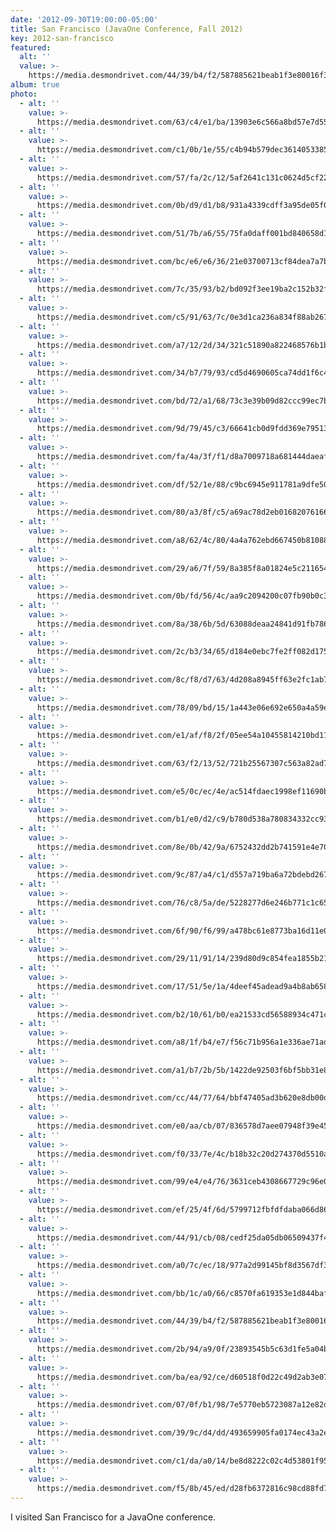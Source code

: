 ```yaml
---
date: '2012-09-30T19:00:00-05:00'
title: San Francisco (JavaOne Conference, Fall 2012)
key: 2012-san-francisco
featured:
  alt: ''
  value: >-
    https://media.desmondrivet.com/44/39/b4/f2/587885621beab1f3e80016f399ee0fef0ff1ad5ea593f9a8ff9eadc3.jpg
album: true
photo:
  - alt: ''
    value: >-
      https://media.desmondrivet.com/63/c4/e1/ba/13903e6c566a8bd57e7d55319e341e3637fac0581f07fb86c100c94e.jpg
  - alt: ''
    value: >-
      https://media.desmondrivet.com/c1/0b/1e/55/c4b94b579dec3614053385707e213d7585d26194e4751df2fc7060a4.jpg
  - alt: ''
    value: >-
      https://media.desmondrivet.com/57/fa/2c/12/5af2641c131c0624d5cf22695b4d7292bb1e7f74ffac6bac54942dd7.jpg
  - alt: ''
    value: >-
      https://media.desmondrivet.com/0b/d9/d1/b8/931a4339cdff3a95de05f0119e9adbcca64fafa7885ceaf280e1fa2a.jpg
  - alt: ''
    value: >-
      https://media.desmondrivet.com/51/7b/a6/55/75fa0daff001bd840658d19d60a6e82306e0138ecbc5f21eaf92b17a.jpg
  - alt: ''
    value: >-
      https://media.desmondrivet.com/bc/e6/e6/36/21e03700713cf84dea7a7b3647e74b1d6a02266904198633bdc370af.jpg
  - alt: ''
    value: >-
      https://media.desmondrivet.com/7c/35/93/b2/bd092f3ee19ba2c152b32fec1df30db40d231eb14a7276836ae3e399.jpg
  - alt: ''
    value: >-
      https://media.desmondrivet.com/c5/91/63/7c/0e3d1ca236a834f88ab2676732d2b724e7a77ef1baacc8353df3da33.jpg
  - alt: ''
    value: >-
      https://media.desmondrivet.com/a7/12/2d/34/321c51890a822468576b1b7f669671184298e72d68cff2d5912a2247.jpg
  - alt: ''
    value: >-
      https://media.desmondrivet.com/34/b7/79/93/cd5d4690605ca74dd1f6c412ef6e4b7bb5686ae9bb28eff8b0951193.jpg
  - alt: ''
    value: >-
      https://media.desmondrivet.com/bd/72/a1/68/73c3e39b09d82ccc99ec7b810aa4f4f513b24a2f473f176871a48924.jpg
  - alt: ''
    value: >-
      https://media.desmondrivet.com/9d/79/45/c3/66641cb0d9fdd369e7951376bbd44f90f4aa547bad056efa0b17057f.jpg
  - alt: ''
    value: >-
      https://media.desmondrivet.com/fa/4a/3f/f1/d8a7009718a681444daeaf899722777a897ebdd8aecf7ebcf0dd53e8.jpg
  - alt: ''
    value: >-
      https://media.desmondrivet.com/df/52/1e/88/c9bc6945e911781a9dfe5084088d8cd56105886a96a25605cba8d05a.jpg
  - alt: ''
    value: >-
      https://media.desmondrivet.com/80/a3/8f/c5/a69ac78d2eb01682076166d5dbcbc11c1249bf14bf28fe71c7ef6bd0.jpg
  - alt: ''
    value: >-
      https://media.desmondrivet.com/a8/62/4c/80/4a4a762ebd667450b810886e0bdaff2534c986eb7519707dc1dd1b6f.jpg
  - alt: ''
    value: >-
      https://media.desmondrivet.com/29/a6/7f/59/8a385f8a01824e5c2116540e3ecb28d613a348a2ffbf72bb4538a00d.jpg
  - alt: ''
    value: >-
      https://media.desmondrivet.com/0b/fd/56/4c/aa9c2094200c07fb90b0c3ba92501af17dbc6d8d04a26038a8f16e6a.jpg
  - alt: ''
    value: >-
      https://media.desmondrivet.com/8a/38/6b/5d/63088deaa24841d91fb786020064a1e7f1cf182a5e94fdc141df5cdb.jpg
  - alt: ''
    value: >-
      https://media.desmondrivet.com/2c/b3/34/65/d184e0ebc7fe2ff082d1755c66bdd8c1758031f7cc44871bce32f6e7.jpg
  - alt: ''
    value: >-
      https://media.desmondrivet.com/8c/f8/d7/63/4d208a8945ff63e2fc1ab7a8a5cf366d7819629164e43e94592cd4f5.jpg
  - alt: ''
    value: >-
      https://media.desmondrivet.com/78/09/bd/15/1a443e06e692e650a4a59ec78cccccf572fd7b652e6fa27ff03a0232.jpg
  - alt: ''
    value: >-
      https://media.desmondrivet.com/e1/af/f8/2f/05ee54a10455814210bd11caf6a704400a38e9cc5d092389e49f36f6.jpg
  - alt: ''
    value: >-
      https://media.desmondrivet.com/63/f2/13/52/721b25567307c563a82ad7691f26b2aac196a400457c9db68c6a96f9.jpg
  - alt: ''
    value: >-
      https://media.desmondrivet.com/e5/0c/ec/4e/ac514fdaec1998ef11690be84aa43736d2b0c6933bb7b4e3e1358be6.jpg
  - alt: ''
    value: >-
      https://media.desmondrivet.com/b1/e0/d2/c9/b780d538a780834332cc93eda14a3c9a9d50a608ac9b4ae4c01b63b9.jpg
  - alt: ''
    value: >-
      https://media.desmondrivet.com/8e/0b/42/9a/6752432dd2b741591e4e70635fa7dbdb65990ee8094af0723a93bbe9.jpg
  - alt: ''
    value: >-
      https://media.desmondrivet.com/9c/87/a4/c1/d557a719ba6a72bdebd267a4a9b48493f1119aaae38f992f15b0390f.jpg
  - alt: ''
    value: >-
      https://media.desmondrivet.com/76/c8/5a/de/5228277d6e246b771c1c657567010161480204a27f63fe22c9f9eae1.jpg
  - alt: ''
    value: >-
      https://media.desmondrivet.com/6f/90/f6/99/a478bc61e8773ba16d11e00f64af55487581c71d63052fe52d420a14.jpg
  - alt: ''
    value: >-
      https://media.desmondrivet.com/29/11/91/14/239d80d9c854fea1855b21baff75bd93f408b39228b366db521f581f.jpg
  - alt: ''
    value: >-
      https://media.desmondrivet.com/17/51/5e/1a/4deef45adead9a4b8ab6587998f19a2e27825d7697c2d87ead05bbd7.jpg
  - alt: ''
    value: >-
      https://media.desmondrivet.com/b2/10/61/b0/ea21533cd56588934c471cd52451ab48dfd3d8d7d894993204f4f7f2.jpg
  - alt: ''
    value: >-
      https://media.desmondrivet.com/a8/1f/b4/e7/f56c71b956a1e336ae71ade335461ebb666136c5a047fa53686d298a.jpg
  - alt: ''
    value: >-
      https://media.desmondrivet.com/a1/b7/2b/5b/1422de92503f6bf5bb31e831f0e26411694c5348ae9fda33fe3f4d11.jpg
  - alt: ''
    value: >-
      https://media.desmondrivet.com/cc/44/77/64/bbf47405ad3b620e8db00d768effbd291aff765079966c40a2bb483e.jpg
  - alt: ''
    value: >-
      https://media.desmondrivet.com/e0/aa/cb/07/836578d7aee07948f39e45734ebe2b067d9d974f3f9a71a941c6b9ba.jpg
  - alt: ''
    value: >-
      https://media.desmondrivet.com/f0/33/7e/4c/b18b32c20d274370d5510a68c3c9819c416e69898a743d574ba2de99.jpg
  - alt: ''
    value: >-
      https://media.desmondrivet.com/99/e4/e4/76/3631ceb4308667729c96e02c9d37b55798395fab6e461468361f787e.jpg
  - alt: ''
    value: >-
      https://media.desmondrivet.com/ef/25/4f/6d/5799712fbfdfdaba066d862c183f47e43256be2202c0e2410e0a25b1.jpg
  - alt: ''
    value: >-
      https://media.desmondrivet.com/44/91/cb/08/cedf25da05db06509437f464e3a56145fb069deb2b141865bf5999bf.jpg
  - alt: ''
    value: >-
      https://media.desmondrivet.com/a0/7c/ec/18/977a2d99145bf8d3567df394d827822807a7cb1e694ec9e6bb9a8ee2.jpg
  - alt: ''
    value: >-
      https://media.desmondrivet.com/bb/1c/a0/66/c8570fa619353e1d844bafc4f0ddc902d868f604adbbf9616c5461e2.jpg
  - alt: ''
    value: >-
      https://media.desmondrivet.com/44/39/b4/f2/587885621beab1f3e80016f399ee0fef0ff1ad5ea593f9a8ff9eadc3.jpg
  - alt: ''
    value: >-
      https://media.desmondrivet.com/2b/94/a9/0f/23893545b5c63d1fe5a04bedb7f48dec3b5846cc448e5b5e38e15d05.jpg
  - alt: ''
    value: >-
      https://media.desmondrivet.com/ba/ea/92/ce/d60518f0d22c49d2ab3e079826633f4874eb5d4bb34196130e69496b.jpg
  - alt: ''
    value: >-
      https://media.desmondrivet.com/07/0f/b1/98/7e5770eb5723087a12e82d7c3d8ca0d90a6f2fb25614ea07360c1933.jpg
  - alt: ''
    value: >-
      https://media.desmondrivet.com/39/9c/d4/dd/493659905fa0174ec43a2e7f148f152dc8fcca95a8733fb9591361ae.jpg
  - alt: ''
    value: >-
      https://media.desmondrivet.com/c1/da/a0/14/be8d8222c02c4d53801f95efe54d2e1eb0b95fbae732b36cbba299fb.jpg
  - alt: ''
    value: >-
      https://media.desmondrivet.com/f5/8b/45/ed/d28fb6372816c98cd88fd7e4da5c6b162b8afefbd102030b5f74dc59.jpg
---
```


I visited San Francisco for a JavaOne conference.
